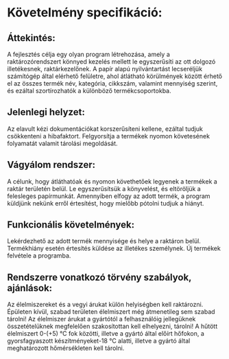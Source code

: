 # Követelmény specifikáció:
## Áttekintés:
A fejlesztés célja egy olyan program létrehozása, amely a raktározórendszert könnyed kezelés mellett le egyszerűsíti az ott dolgozó illetékesnek, raktárkezelőnek. A papír alapú nyilvántartást lecseréljük számítógép által elérhető felületre, ahol átlátható körülmények között érhető el az összes termék név, kategória, cikkszám, valamint mennyiség szerint, és ezáltal szortírozhatók a különböző termékcsoportokba.
## Jelenlegi helyzet:
Az elavult kézi dokumentációkat korszerűsíteni kellene, ezáltal tudjuk csökkenteni a hibafaktort. Felgyorsítja a termékek nyomon követesének folyamatát valamit tárolási megoldását.
## Vágyálom rendszer:
A célunk, hogy átláthatóak és nyomon követhetőek legyenek a termékek a raktár területén belül. Le egyszerűsítsük a könyvelést, és eltöröljük a felesleges papírmunkát. Amennyiben elfogy az adott termék, a program küldjünk nekünk erről értesítést, hogy mielőbb pótolni tudjuk a hiányt.
## Funkcionális követelmények:
Lekérdezhető az adott termék mennyisége és helye a raktáron belül. Termékhiány esetén értesítés küldése az illetékes személynek. Új termékek felvétele a programba.
## Rendszerre vonatkozó törvény szabályok, ajánlások:
Az élelmiszereket és a vegyi árukat külön helyiségben kell raktározni. Épületen kívül, szabad területen élelmiszert még átmenetileg sem szabad tárolni! Az élelmiszer árukat a gyártótól a felhasználóig jellegüknek összetételüknek megfelelően szakosítottan kell elhelyezni, tárolni! A hűtött élelmiszert 0-(+5) °C fok közötti, illetve a gyártó által előírt hőfokon, a gyorsfagyaszott készítményeket-18 °C alatti, illetve a gyártó által meghatározott hőmérsékleten kell tárolni.